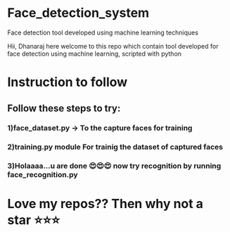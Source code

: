 # Face_detection_system
Face detection tool developed using machine learning techniques

Hii, Dhanaraj here
welcome to this repo which contain tool developed for face detection using machine learning, scripted with python 


# Instruction to follow
## Follow these steps to try:

### 1)face_dataset.py -> To the capture faces for training
### 2)training.py module For trainig the dataset of captured faces
###  3)Holaaaa...u are done 😍😍😍  now try recognition by running face_recognition.py 



# Love my repos?? Then why not a star ⭐⭐⭐
